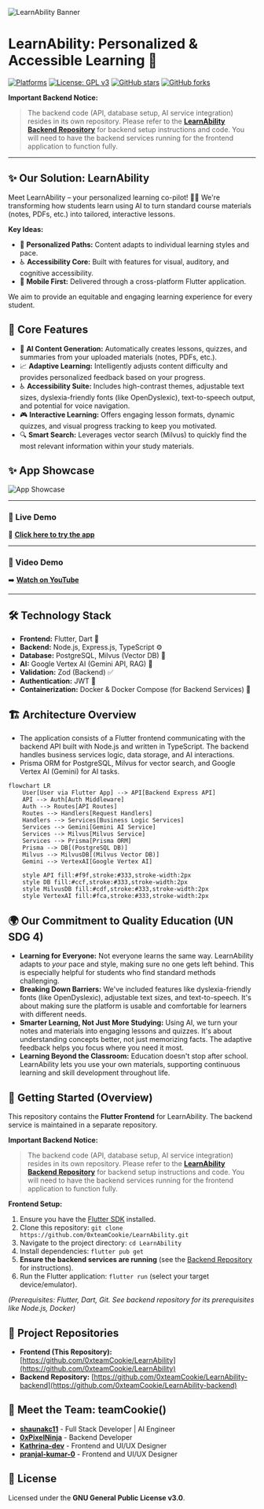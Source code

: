 ![LearnAbility Banner](https://github.com/user-attachments/assets/97f0e1ca-e42a-46ec-a676-7f4500e8b718)

# LearnAbility: Personalized & Accessible Learning 🚀

[![Platforms](https://img.shields.io/badge/Platform-Android%20%7C%20iOS%20%7C%20Web%20%7C%20Desktop-blue?logo=flutter)](https://flutter.dev) [![License: GPL v3](https://img.shields.io/badge/License-GPLv3-blue.svg)](https://www.gnu.org/licenses/gpl-3.0) [![GitHub stars](https://img.shields.io/github/stars/0xteamCookie/LearnAbility?style=social)](https://github.com/0xteamCookie/LearnAbility) [![GitHub forks](https://img.shields.io/github/forks/0xteamCookie/LearnAbility?style=social)](https://github.com/0xteamCookie/LearnAbility)

**Important Backend Notice:**
> The backend code (API, database setup, AI service integration) resides in its own repository. Please refer to the [**LearnAbility Backend Repository**](https://github.com/0xteamCookie/LearnAbility-backend) for backend setup instructions and code. You will need to have the backend services running for the frontend application to function fully.
---

## ✨ Our Solution: LearnAbility

Meet LearnAbility – your personalized learning co-pilot! 🧑‍✈️ We're transforming how students learn using AI to turn standard course materials (notes, PDFs, etc.) into tailored, interactive lessons.

**Key Ideas:**
*   🧠 **Personalized Paths:** Content adapts to individual learning styles and pace.
*   ♿ **Accessibility Core:** Built with features for visual, auditory, and cognitive accessibility.
*   📱 **Mobile First:** Delivered through a cross-platform Flutter application.

We aim to provide an equitable and engaging learning experience for every student.

## 🌟 Core Features

*   🤖 **AI Content Generation:** Automatically creates lessons, quizzes, and summaries from your uploaded materials (notes, PDFs, etc.).
*   📈 **Adaptive Learning:** Intelligently adjusts content difficulty and provides personalized feedback based on your progress.
*   ♿ **Accessibility Suite:** Includes high-contrast themes, adjustable text sizes, dyslexia-friendly fonts (like OpenDyslexic), text-to-speech output, and potential for voice navigation.
*   🎮 **Interactive Learning:** Offers engaging lesson formats, dynamic quizzes, and visual progress tracking to keep you motivated.
*   🔍 **Smart Search:** Leverages vector search (Milvus) to quickly find the most relevant information within your study materials.

## ✨ App Showcase

![App Showcase](https://github.com/user-attachments/assets/1b25feed-4714-4844-ac09-2a1c537ec550)

---

### 🚀 Live Demo

🔗 [**Click here to try the app**](https://web-la.rkr.cx:8443/)  

---

### 🎥 Video Demo
 
➡️ [**Watch on YouTube**](https://youtu.be/dGgB7XxqR2M)

---

## 🛠️ Technology Stack

*   **Frontend:** Flutter, Dart 📱
*   **Backend:** Node.js, Express.js, TypeScript ⚙️
*   **Database:** PostgreSQL, Milvus (Vector DB) 💾
*   **AI:** Google Vertex AI (Gemini API, RAG) 🧠
*   **Validation:** Zod (Backend) ✅
*   **Authentication:** JWT 🔑
*   **Containerization:** Docker & Docker Compose (for Backend Services) 🐳

## 🏗️ Architecture Overview

* The application consists of a Flutter frontend communicating with the backend API built with Node.js and written in TypeScript. The backend handles business services logic, data storage, and AI interactions.
* Prisma ORM for PostgreSQL, Milvus for vector search, and Google Vertex AI (Gemini) for AI tasks.

```mermaid
flowchart LR
    User[User via Flutter App] --> API[Backend Express API]
    API --> Auth[Auth Middleware]
    Auth --> Routes[API Routes]
    Routes --> Handlers[Request Handlers]
    Handlers --> Services[Business Logic Services]
    Services --> Gemini[Gemini AI Service]
    Services --> Milvus[Milvus Service]
    Services --> Prisma[Prisma ORM]
    Prisma --> DB[(PostgreSQL DB)]
    Milvus --> MilvusDB[(Milvus Vector DB)]
    Gemini --> VertexAI[Google Vertex AI]

    style API fill:#f9f,stroke:#333,stroke-width:2px
    style DB fill:#ccf,stroke:#333,stroke-width:2px
    style MilvusDB fill:#cdf,stroke:#333,stroke-width:2px
    style VertexAI fill:#fca,stroke:#333,stroke-width:2px
```

## 🌍 Our Commitment to Quality Education (UN SDG 4)

*   **Learning for Everyone:** Not everyone learns the same way. LearnAbility adapts to *your* pace and style, making sure no one gets left behind. This is especially helpful for students who find standard methods challenging.
*   **Breaking Down Barriers:** We've included features like dyslexia-friendly fonts (like OpenDyslexic), adjustable text sizes, and text-to-speech. It's about making sure the platform is usable and comfortable for learners with different needs.
*   **Smarter Learning, Not Just More Studying:** Using AI, we turn your notes and materials into engaging lessons and quizzes. It's about understanding concepts better, not just memorizing facts. The adaptive feedback helps you focus where you need it most.
*   **Learning Beyond the Classroom:** Education doesn't stop after school. LearnAbility lets you use your own materials, supporting continuous learning and skill development throughout life.

## 🚀 Getting Started (Overview)

This repository contains the **Flutter Frontend** for LearnAbility. The backend service is maintained in a separate repository.

**Important Backend Notice:**
> The backend code (API, database setup, AI service integration) resides in its own repository. Please refer to the [**LearnAbility Backend Repository**](https://github.com/0xteamCookie/LearnAbility-backend) for backend setup instructions and code. You will need to have the backend services running for the frontend application to function fully.

**Frontend Setup:**

1.  Ensure you have the [Flutter SDK](https://flutter.dev/) installed.
2.  Clone this repository: `git clone https://github.com/0xteamCookie/LearnAbility.git`
3.  Navigate to the project directory: `cd LearnAbility`
4.  Install dependencies: `flutter pub get`
5.  **Ensure the backend services are running** (see the [Backend Repository](https://github.com/0xteamCookie/LearnAbility-backend) for instructions).
6.  Run the Flutter application: `flutter run` (select your target device/emulator).

*(Prerequisites: Flutter, Dart, Git. See backend repository for its prerequisites like Node.js, Docker)*

## 🔗 Project Repositories

*   **Frontend (This Repository):** [https://github.com/0xteamCookie/LearnAbility](https://github.com/0xteamCookie/LearnAbility)
*   **Backend Repository:** [https://github.com/0xteamCookie/LearnAbility-backend](https://github.com/0xteamCookie/LearnAbility-backend)

## 🍪 Meet the Team: teamCookie()

*   **[shaunakc11](https://github.com/shaunakc11)** - Full Stack Developer | AI Engineer
*   **[0xPixelNinja](https://github.com/0xPixelNinja)** - Backend Developer
*   **[Kathrina-dev](https://github.com/Kathrina-dev)** - Frontend and UI/UX Designer
*   **[pranjal-kumar-0](https://github.com/pranjal-kumar-0)** - Frontend and UI/UX Designer

## 📜 License

Licensed under the **GNU General Public License v3.0**.

